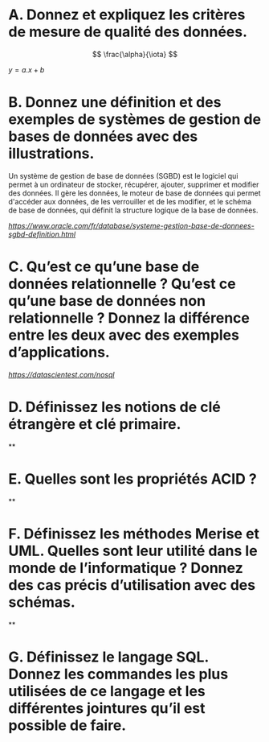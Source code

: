 # A. Donnez et expliquez les critères de mesure de qualité des données.
$$ \frac{\alpha}{\iota} $$

$y = a.x + b$

# B. Donnez une définition et des exemples de systèmes de gestion de bases de données avec des illustrations.

Un système de gestion de base de données (SGBD) est le logiciel qui permet à un ordinateur de stocker, récupérer, ajouter, supprimer et modifier des données. Il gère les données, le moteur de base de données qui permet d'accéder aux données, de les verrouiller et de les modifier, et le schéma de base de données, qui définit la structure logique de la base de données.

*https://www.oracle.com/fr/database/systeme-gestion-base-de-donnees-sgbd-definition.html*


# C. Qu’est ce qu’une base de données relationnelle ? Qu’est ce qu’une base de données non relationnelle ? Donnez la différence entre les deux avec des exemples d’applications.


*https://datascientest.com/nosql*

# D. Définissez les notions de clé étrangère et clé primaire.

**

# E. Quelles sont les propriétés ACID ?

**

# F. Définissez les méthodes Merise et UML. Quelles sont leur utilité dans le monde de l’informatique ? Donnez des cas précis d’utilisation avec des schémas.

**

# G. Définissez le langage SQL. Donnez les commandes les plus utilisées de ce langage et les différentes jointures qu’il est possible de faire.
